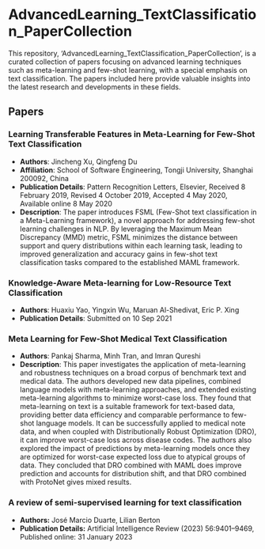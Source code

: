 # AdvancedLearning_TextClassification_PaperCollection
This repository, ‘AdvancedLearning_TextClassification_PaperCollection’, is a curated collection of papers focusing on advanced learning techniques such as meta-learning and few-shot learning, with a special emphasis on text classification. The papers included here provide valuable insights into the latest research and developments in these fields.

## Papers

### Learning Transferable Features in Meta-Learning for Few-Shot Text Classification
- **Authors**: Jincheng Xu, Qingfeng Du
- **Affiliation**: School of Software Engineering, Tongji University, Shanghai 200092, China
- **Publication Details**: Pattern Recognition Letters, Elsevier, Received 8 February 2019, Revised 4 October 2019, Accepted 4 May 2020, Available online 8 May 2020
- **Description**: The paper introduces FSML (Few-Shot text classification in a Meta-Learning framework), a novel approach for addressing few-shot learning challenges in NLP. By leveraging the Maximum Mean Discrepancy (MMD) metric, FSML minimizes the distance between support and query distributions within each learning task, leading to improved generalization and accuracy gains in few-shot text classification tasks compared to the established MAML framework.

### Knowledge-Aware Meta-learning for Low-Resource Text Classification
- **Authors**: Huaxiu Yao, Yingxin Wu, Maruan Al-Shedivat, Eric P. Xing
- **Publication Details**: Submitted on 10 Sep 2021

### Meta Learning for Few-Shot Medical Text Classification
- **Authors**: Pankaj Sharma, Minh Tran, and Imran Qureshi
- **Description**: This paper investigates the application of meta-learning and robustness techniques on a broad corpus of benchmark text and medical data. The authors developed new data pipelines, combined language models with meta-learning approaches, and extended existing meta-learning algorithms to minimize worst-case loss. They found that meta-learning on text is a suitable framework for text-based data, providing better data efficiency and comparable performance to few-shot language models. It can be successfully applied to medical note data, and when coupled with Distributionally Robust Optimization (DRO), it can improve worst-case loss across disease codes. The authors also explored the impact of predictions by meta-learning models once they are optimized for worst-case expected loss due to atypical groups of data. They concluded that DRO combined with MAML does improve prediction and accounts for distribution shift, and that DRO combined with ProtoNet gives mixed results.

### A review of semi-supervised learning for text classification
- **Authors:** José Marcio Duarte, Lilian Berton
- **Publication Details:** Artificial Intelligence Review (2023) 56:9401–9469, Published online: 31 January 2023

